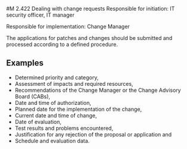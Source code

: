 #M 2.422 Dealing with change requests
Responsible for initiation: IT security officer, IT manager

Responsible for implementation: Change Manager

The applications for patches and changes should be submitted and processed according to a defined procedure.



## Examples 
* Determined priority and category,
* Assessment of impacts and required resources,
* Recommendations of the Change Manager or the Change Advisory Board (CABs),
* Date and time of authorization,
* Planned date for the implementation of the change,
* Current date and time of change,
* Date of evaluation,
* Test results and problems encountered,
* Justification for any rejection of the proposal or application and
* Schedule and evaluation data.




